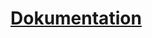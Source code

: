 # [Dokumentation](https://docs.google.com/document/d/1xh49_ZeMqJ5HdaS2pdZgEDNJcYr7VAWZ3IsTKBpKVuU/edit?usp=sharing)

